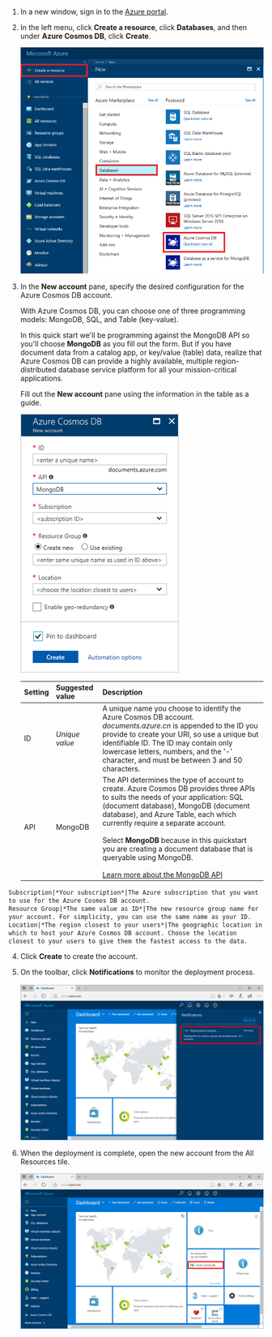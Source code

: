1. In a new window, sign in to the [Azure portal](https://portal.azure.cn/).
2. In the left menu, click **Create a resource**, click **Databases**, and then under **Azure Cosmos DB**, click **Create**.

   ![Screen shot of the Azure portal, highlighting More Services, and Azure Cosmos DB](./media/cosmos-db-create-dbaccount-mongodb/create-nosql-db-databases-json-tutorial-1.png)

3. In the **New account** pane, specify the desired configuration for the Azure Cosmos DB account. 

    With Azure Cosmos DB, you can choose one of three programming models: MongoDB, SQL, and Table (key-value). 
    <!-- Not Available on Gremlin (graph database) and Cassandra -->

    In this quick start we'll be programming against the MongoDB API so you'll choose **MongoDB** as you fill out the form. But if you have document data from a catalog app, or key/value (table) data, realize that Azure Cosmos DB can provide a highly available, multiple region-distributed database service platform for all your mission-critical applications.
    <!-- NOTICE: global-distributed TO multiple region-distributed -->
    <!-- Not Available on Graph data for a social media app-->

    Fill out the **New account** pane using the information in the table as a guide.

    ![Screen shot of the New Azure Cosmos DB pane](./media/cosmos-db-create-dbaccount-mongodb/create-nosql-db-databases-json-tutorial-2.png)

    Setting|Suggested value|Description
    ---|---|---
    ID|*Unique value*|A unique name you choose to identify the Azure Cosmos DB account. *documents.azure.cn* is appended to the ID you provide to create your URI, so use a unique but identifiable ID. The ID may contain only lowercase letters, numbers, and the '-' character, and must be between 3 and 50 characters.
    API|MongoDB|The API determines the type of account to create. Azure Cosmos DB provides three APIs to suits the needs of your application: SQL (document database), MongoDB (document database), and Azure Table, each which currently require a separate account. <br><br>Select **MongoDB** because in this quickstart you are creating a document database that is queryable using MongoDB.<br><br>[Learn more about the MongoDB API](../articles/cosmos-db/mongodb-introduction.md)|
<!-- Not Available on  Gremlin (graph database) and Cassandra -->
    Subscription|*Your subscription*|The Azure subscription that you want to use for the Azure Cosmos DB account. 
    Resource Group|*The same value as ID*|The new resource group name for your account. For simplicity, you can use the same name as your ID. 
    Location|*The region closest to your users*|The geographic location in which to host your Azure Cosmos DB account. Choose the location closest to your users to give them the fastest access to the data.

4. Click **Create** to create the account.
5. On the toolbar, click **Notifications** to monitor the deployment process.

    ![Deployment started notification](./media/cosmos-db-create-dbaccount-mongodb/azure-documentdb-nosql-notification.png)

6.  When the deployment is complete, open the new account from the All Resources tile. 

    ![Azure Cosmos DB account on the All Resources tile](./media/cosmos-db-create-dbaccount-mongodb/azure-documentdb-all-resources.png)
<!--Update_Description: wording update -->
<!--ms.date: 03/05/2018-->